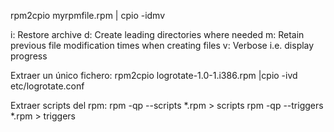 rpm2cpio myrpmfile.rpm | cpio -idmv


i: Restore archive
d: Create leading directories where needed
m: Retain previous file modification times when creating files
v: Verbose i.e. display progress


Extraer un único fichero:
rpm2cpio logrotate-1.0-1.i386.rpm |cpio -ivd etc/logrotate.conf



Extraer scripts del rpm:
rpm -qp --scripts *.rpm > scripts
rpm -qp --triggers *.rpm > triggers
